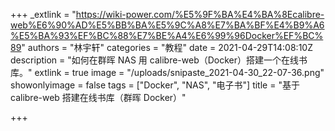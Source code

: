 +++
_extlink = "https://wiki-power.com/%E5%9F%BA%E4%BA%8Ecalibre-web%E6%90%AD%E5%BB%BA%E5%9C%A8%E7%BA%BF%E4%B9%A6%E5%BA%93%EF%BC%88%E7%BE%A4%E6%99%96Docker%EF%BC%89"
authors = "林宇轩"
categories = "教程"
date = 2021-04-29T14:08:10Z
description = "如何在群晖 NAS 用 calibre-web（Docker）搭建一个在线书库。"
extlink = true
image = "/uploads/snipaste_2021-04-30_22-07-36.png"
showonlyimage = false
tags = ["Docker", "NAS", "电子书"]
title = "基于 calibre-web 搭建在线书库（群晖 Docker）"

+++
